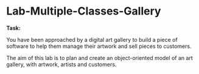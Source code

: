 # Lab-Multiple-Classes-Gallery

**Task:**

You have been approached by a digital art gallery to build a piece of software to help them manage their artwork and sell pieces to customers. 

The aim of this lab is to plan and create an object-oriented model of an art gallery, with artwork, artists and customers.
